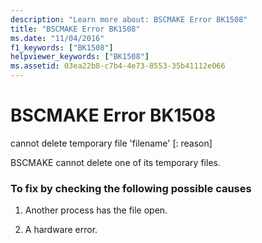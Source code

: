 ```yaml
---
description: "Learn more about: BSCMAKE Error BK1508"
title: "BSCMAKE Error BK1508"
ms.date: "11/04/2016"
f1_keywords: ["BK1508"]
helpviewer_keywords: ["BK1508"]
ms.assetid: 03ea22b8-c7b4-4e73-8553-35b41112e066
---
```

# BSCMAKE Error BK1508

cannot delete temporary file 'filename' [: reason]

BSCMAKE cannot delete one of its temporary files.

### To fix by checking the following possible causes

1. Another process has the file open.

1. A hardware error.
